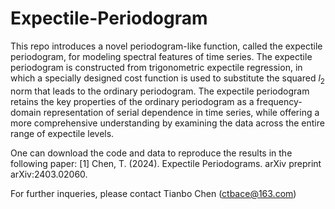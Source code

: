 # Expectile-Periodogram

This repo introduces a novel periodogram-like function, called the expectile periodogram, for modeling spectral features of time series. The expectile periodogram is constructed from trigonometric expectile regression, in which a specially designed cost function is used to substitute the squared $l_2$ norm that leads to the ordinary periodogram. The expectile periodogram retains the key properties of the ordinary periodogram as a frequency-domain representation of serial dependence in time series, while offering a more comprehensive understanding by examining the data across the entire range of expectile levels.

One can download the code and data to reproduce the results in the following paper:
[1] Chen, T. (2024). Expectile Periodograms. arXiv preprint arXiv:2403.02060.

For further inqueries, please contact Tianbo Chen (ctbace@163.com)
